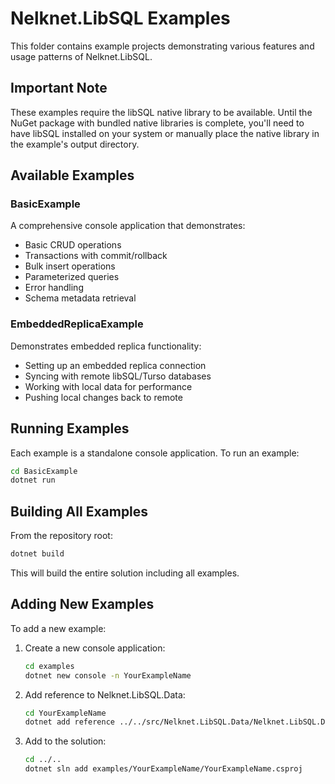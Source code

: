# Nelknet.LibSQL Examples

This folder contains example projects demonstrating various features and usage patterns of Nelknet.LibSQL.

## Important Note

These examples require the libSQL native library to be available. Until the NuGet package with bundled native libraries is complete, you'll need to have libSQL installed on your system or manually place the native library in the example's output directory.

## Available Examples

### BasicExample
A comprehensive console application that demonstrates:
- Basic CRUD operations
- Transactions with commit/rollback
- Bulk insert operations
- Parameterized queries
- Error handling
- Schema metadata retrieval

### EmbeddedReplicaExample
Demonstrates embedded replica functionality:
- Setting up an embedded replica connection
- Syncing with remote libSQL/Turso databases
- Working with local data for performance
- Pushing local changes back to remote

## Running Examples

Each example is a standalone console application. To run an example:

```bash
cd BasicExample
dotnet run
```

## Building All Examples

From the repository root:

```bash
dotnet build
```

This will build the entire solution including all examples.

## Adding New Examples

To add a new example:

1. Create a new console application:
   ```bash
   cd examples
   dotnet new console -n YourExampleName
   ```

2. Add reference to Nelknet.LibSQL.Data:
   ```bash
   cd YourExampleName
   dotnet add reference ../../src/Nelknet.LibSQL.Data/Nelknet.LibSQL.Data.csproj
   ```

3. Add to the solution:
   ```bash
   cd ../..
   dotnet sln add examples/YourExampleName/YourExampleName.csproj
   ```

